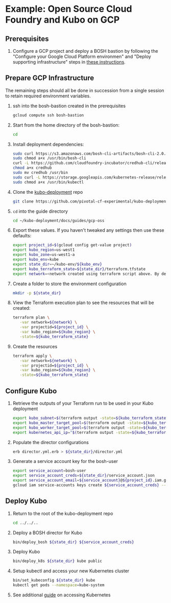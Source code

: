 # Example: Open Source Cloud Foundry and Kubo on GCP

## Prerequisites

1. Configure a GCP project and deploy a BOSH bastion by following the "Configure your Google Cloud Platform environmen" and "Deploy supporting infrastructure" steps in
  [these instructions](https://github.com/cloudfoundry-incubator/bosh-google-cpi-release/blob/c2cdba4f2ac8944ce7eb9749f053d45588932e3b/docs/bosh/README.md).

## Prepare GCP Infrastructure

The remaining steps should all be done in succession from a single session to retain required environment variables.

1. ssh into the bosh-bastion created in the prerequisites
   ```bash
   gcloud compute ssh bosh-bastion
   ```

1. Start from the home directory of the bosh-bastion:
   ```bash
   cd
   ```

1. Install deployment dependencies:
   ```bash
   sudo curl https://s3.amazonaws.com/bosh-cli-artifacts/bosh-cli-2.0.1-linux-amd64 -o /usr/bin/bosh-cli
   sudo chmod a+x /usr/bin/bosh-cli
   curl -L https://github.com/cloudfoundry-incubator/credhub-cli/releases/download/0.4.0/credhub-linux-0.4.0.tgz | tar zxv
   chmod a+x credhub
   sudo mv credhub /usr/bin
   sudo curl -L https://storage.googleapis.com/kubernetes-release/release/$(curl -s https://storage.googleapis.com/kubernetes-release/release/stable.txt)/bin/linux/amd64/kubectl -o /usr/bin/kubectl
   sudo chmod a+x /usr/bin/kubectl
   ```


1. Clone the [kubo-deployment](https://github.com/pivotal-cf-experimental/kubo-deployment) repo
   ```bash
   git clone https://github.com/pivotal-cf-experimental/kubo-deployment.git
   ```

1. `cd` into the guide directory

   ```bash
   cd ~/kubo-deployment/docs/guides/gcp-oss
   ```

1. Export these values. If you haven't tweaked any settings then use these defaults:

   ```bash
   export project_id=$(gcloud config get-value project)
   export kubo_region=us-west1
   export kubo_zone=us-west1-a
   export kubo_env=kube
   export state_dir=~/kubo-env/${kubo_env}
   export kubo_terraform_state=${state_dir}/terraform.tfstate
   export network=<network created using terraform script above. By default - bosh>
   ``` 

1. Create a folder to store the environment configuration
   ```bash
   mkdir -p ${state_dir} 
   ```

1. View the Terraform execution plan to see the resources that will be created:
   ```bash
   terraform plan \
      -var network=${network} \
      -var projectid=${project_id} \
      -var kubo_region=${kubo_region} \
      -state=${kubo_terraform_state}
   ```

1. Create the resources
   ```bash
   terraform apply \
      -var network=${network} \
      -var projectid=${project_id} \
      -var kubo_region=${kubo_region} \
      -state=${kubo_terraform_state}
   ```

## Configure Kubo

1. Retrieve the outputs of your Terraform run to be used in your Kubo deployment

   ```bash
   export kubo_subnet=$(terraform output -state=${kubo_terraform_state} kubo_subnet)
   export kubo_master_target_pool=$(terraform output -state=${kubo_terraform_state} kubo_master_target_pool)
   export kubo_worker_target_pool=$(terraform output -state=${kubo_terraform_state} kubo_worker_target_pool)
   export kubernetes_api_ip="$(terraform output -state=${kubo_terraform_state} master_lb_ip_address)"
   ```

1. Populate the director configurations
   ```bash
   erb director.yml.erb > ${state_dir}/director.yml
   ```

1. Generate a service account key for the bosh-user
   ```bash
   export service_account=bosh-user
   export service_account_creds=${state_dir}/service_account.json
   export service_account_email=${service_account}@${project_id}.iam.gserviceaccount.com
   gcloud iam service-accounts keys create ${service_account_creds} --iam-account ${service_account_email}
   ```

## Deploy Kubo

1. Return to the root of the kubo-deployment repo

   ```bash
   cd ../../..
   ```

1. Deploy a BOSH director for Kubo
   ```bash
   bin/deploy_bosh ${state_dir} ${service_account_creds} 
   ```

1. Deploy Kubo
   ```bash
   bin/deploy_k8s ${state_dir} kube public
   ```

1. Setup kubectl and access your new Kubernetes cluster
   ```bash
   bin/set_kubeconfig ${state_dir} kube
   kubectl get pods --namespace=kube-system
   ```

1. See additional [guide](../accessing-kubernetes.md) on accessing Kubernetes
